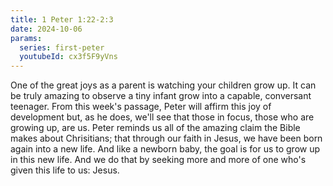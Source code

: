 ```yaml
---
title: 1 Peter 1:22-2:3
date: 2024-10-06
params:
  series: first-peter
  youtubeId: cx3f5F9yVns
---
```


One of the great joys as a parent is watching your children grow up. It can be truly amazing to observe a tiny infant grow into a capable, conversant teenager. From this week's passage, Peter will affirm this joy of development but, as he does, we'll see that those in focus, those who are growing up, are us. Peter reminds us all of the amazing claim the Bible makes about Chrisitians; that through our faith in Jesus, we have been born again into a new life. And like a newborn baby, the goal is for us to grow up in this new life. And we do that by seeking more and more of one who's given this life to us: Jesus.
